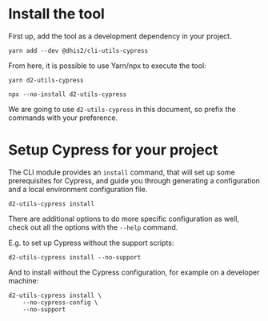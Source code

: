 # Install the tool

First up, add the tool as a development dependency in your project.

```
yarn add --dev @dhis2/cli-utils-cypress
```

From here, it is possible to use Yarn/npx to execute the tool:

```
yarn d2-utils-cypress

npx --no-install d2-utils-cypress
```

We are going to use `d2-utils-cypress` in this document, so prefix the
commands with your preference.

# Setup Cypress for your project

The CLI module provides an `install` command, that will set up some
prerequisites for Cypress, and guide you through generating a
configuration and a local environment configuration file.

```
d2-utils-cypress install
```

There are additional options to do more specific configuration as well,
check out all the options with the `--help` command.

E.g. to set up Cypress without the support scripts:

```
d2-utils-cypress install --no-support
```

And to install without the Cypress configuration, for example on a
developer machine:

```
d2-utils-cypress install \
    --no-cypress-config \
    --no-support
```
